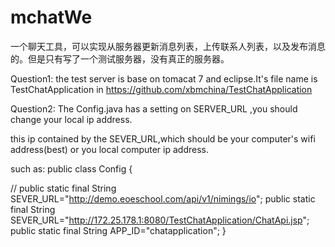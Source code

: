 # mchatWe
一个聊天工具，可以实现从服务器更新消息列表，上传联系人列表，以及发布消息的。但是只有写了一个测试服务器，没有真正的服务器。


Question1:
the test server is base on  tomacat 7 and eclipse.It's file name is  TestChatApplication in https://github.com/xbmchina/TestChatApplication



Question2:
The Config.java has a setting on SERVER_URL ,you should change your local ip address.

this ip contained by the SEVER_URL,which  should be your computer's wifi address(best)  or you local computer ip address.

such as:
public class Config {

//    public static final String SEVER_URL="http://demo.eoeschool.com/api/v1/nimings/io";
    public static final String SEVER_URL="http://172.25.178.1:8080/TestChatApplication/ChatApi.jsp";
    public static final String APP_ID="chatapplication";
}
